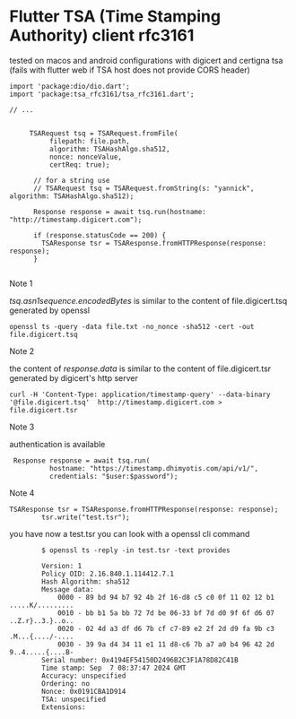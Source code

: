 # Flutter TSA (Time Stamping Authority)  client rfc3161


tested on macos and android configurations with digicert and certigna tsa
(fails with flutter web if TSA host does not provide CORS header)


```
import 'package:dio/dio.dart';
import 'package:tsa_rfc3161/tsa_rfc3161.dart';

// ...


     TSARequest tsq = TSARequest.fromFile(
          filepath: file.path,
          algorithm: TSAHashAlgo.sha512,
          nonce: nonceValue,
          certReq: true);
          
      // for a string use 
      // TSARequest tsq = TSARequest.fromString(s: "yannick", algorithm: TSAHashAlgo.sha512);
      
      Response response = await tsq.run(hostname: "http://timestamp.digicert.com");

      if (response.statusCode == 200) {
        TSAResponse tsr = TSAResponse.fromHTTPResponse(response: response);
      }
    
```


Note 1 

*tsq.asn1sequence.encodedBytes* is similar to
the content of file.digicert.tsq generated by openssl
          
```
openssl ts -query -data file.txt -no_nonce -sha512 -cert -out file.digicert.tsq
```
Note 2

the content of *response.data* is similar to 
the content of file.digicert.tsr generated by digicert's http server
```
curl -H 'Content-Type: application/timestamp-query' --data-binary '@file.digicert.tsq'  http://timestamp.digicert.com > file.digicert.tsr
```

Note 3 

authentication is available

```
 Response response = await tsq.run(
          hostname: "https://timestamp.dhimyotis.com/api/v1/",
          credentials: "$user:$password");
```

Note 4
```
TSAResponse tsr = TSAResponse.fromHTTPResponse(response: response);
        tsr.write("test.tsr");
```

you have now a test.tsr you can look with a openssl cli command
```
        $ openssl ts -reply -in test.tsr -text provides
        
        Version: 1
        Policy OID: 2.16.840.1.114412.7.1
        Hash Algorithm: sha512
        Message data:
            0000 - 89 bd 94 b7 92 4b 2f 16-d8 c5 c0 0f 11 02 12 b1   .....K/.........
            0010 - bb b1 5a bb 72 7d be 06-33 bf 7d d0 9f 6f d6 07   ..Z.r}..3.}..o..
            0020 - 02 4d a3 df d6 7b cf c7-89 e2 2f 2d d9 fa 9b c3   .M...{..../-....
            0030 - 39 9a d4 34 11 e1 11 d8-c6 7b a7 a0 b4 96 42 2d   9..4.....{....B-
        Serial number: 0x4194EF54150D2496B2C3F1A78D82C41B
        Time stamp: Sep  7 08:37:47 2024 GMT
        Accuracy: unspecified
        Ordering: no
        Nonce: 0x0191CBA1D914
        TSA: unspecified
        Extensions:
```
